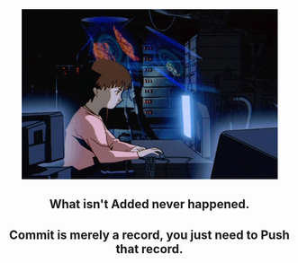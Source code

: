 <div align="center">
   <img src="https://github.com/drMy5tery/drMy5tery/blob/main/media/gif/lain%20coding.gif">
   <h2>What isn't Added never happened.</h2>
   <h2>Commit is merely a record, you just need to Push that record.</h2>
</div>


<!--
**drMy5tery/drMy5tery** is a ✨ _special_ ✨ repository because its `README.md` (this file) appears on your GitHub profile.

Here are some ideas to get you started:

- 🔭 I’m currently working on ...
- 🌱 I’m currently learning ...
- 👯 I’m looking to collaborate on ...
- 🤔 I’m looking for help with ...
- 💬 Ask me about ...
- 📫 How to reach me: ...
- 😄 Pronouns: ...
- ⚡ Fun fact: ...
-->
